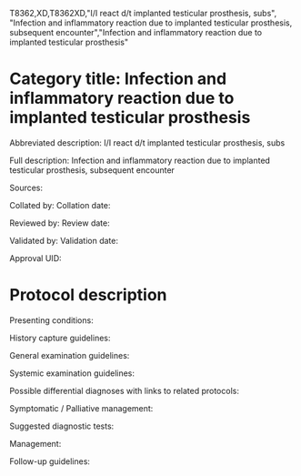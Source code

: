 T8362,XD,T8362XD,"I/I react d/t implanted testicular prosthesis, subs", "Infection and inflammatory reaction due to implanted testicular prosthesis, subsequent encounter","Infection and inflammatory reaction due to implanted testicular prosthesis"
# Category title: Infection and inflammatory reaction due to implanted testicular prosthesis

Abbreviated description: I/I react d/t implanted testicular prosthesis, subs

Full description: Infection and inflammatory reaction due to implanted testicular prosthesis, subsequent encounter

Sources:

Collated by:
Collation date:

Reviewed by:
Review date:

Validated by:
Validation date:

Approval UID:

# Protocol description

Presenting conditions:

History capture guidelines:

General examination guidelines:

Systemic examination guidelines:

Possible differential diagnoses with links to related protocols:

Symptomatic / Palliative management:

Suggested diagnostic tests:

Management:

Follow-up guidelines:
